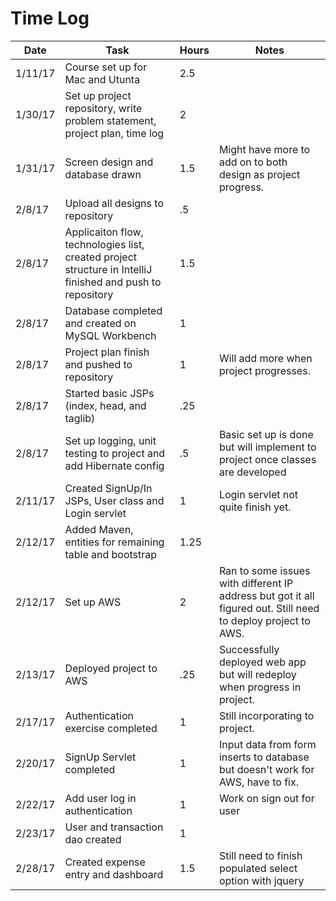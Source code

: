 # Time Log

| Date | Task | Hours | Notes|
|------|------|-------|------|
| 1/11/17 | Course set up for Mac and Utunta| 2.5 | |
| 1/30/17 | Set up project repository, write problem statement, project plan, time log | 2 | |
| 1/31/17 | Screen design and database drawn| 1.5 | Might have more to add on to both design as project progress. |
| 2/8/17 | Upload all designs to repository | .5 | |
| 2/8/17 | Applicaiton flow, technologies list, created project structure in IntelliJ finished and push to repository | 1.5 | |
| 2/8/17 | Database completed and created on MySQL Workbench | 1 | |
| 2/8/17 | Project plan finish and pushed to repository | 1 | Will add more when project progresses. |
| 2/8/17 | Started basic JSPs (index, head, and taglib)  | .25 | |
| 2/8/17 | Set up logging, unit testing to project and add Hibernate config  | .5 | Basic set up is done but will implement to project once classes are developed |
| 2/11/17 | Created SignUp/In JSPs, User class and Login servlet | 1 | Login servlet not quite finish yet. |
| 2/12/17 | Added Maven, entities for remaining table and bootstrap | 1.25 | |
| 2/12/17 | Set up AWS | 2 | Ran to some issues with different IP address but got it all figured out. Still need to deploy project to AWS. |
| 2/13/17 | Deployed project to AWS | .25 | Successfully deployed web app but will redeploy when progress in project. |
| 2/17/17 | Authentication exercise completed | 1 | Still incorporating to project. |
| 2/20/17 | SignUp Servlet completed | 1 | Input data from form inserts to database but doesn't work for AWS, have to fix. |
| 2/22/17 | Add user log in authentication | 1 | Work on sign out for user |
| 2/23/17 | User and transaction dao created | 1 | |
| 2/28/17 | Created expense entry and dashboard | 1.5 | Still need to finish populated select option with jquery |
